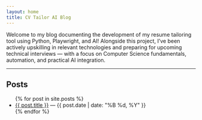 ```yaml
---
layout: home
title: CV Tailor AI Blog
---
```


Welcome to my blog documenting the development of my resume tailoring tool using Python, Playwright, and AI!
Alongside this project, I’ve been actively upskilling in relevant technologies and preparing for upcoming technical interviews — with a focus on Computer Science fundamentals, automation, and practical AI integration.

---

## Posts

<ul>
  {% for post in site.posts %}
    <li>
      <a href="{{ site.baseurl }}{{ post.url }}">{{ post.title }}</a> — {{ post.date | date: "%B %d, %Y" }}
    </li>
  {% endfor %}
</ul>